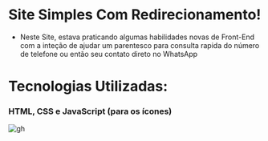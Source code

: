 # Site Simples Com Redirecionamento!

-  Neste Site, estava praticando algumas habilidades novas de Front-End com a inteção de ajudar um parentesco para consulta rapida do número de telefone ou então seu contato direto no WhatsApp 

# Tecnologias Utilizadas:

### HTML, CSS e JavaScript (para os ícones)
![gh](https://github.com/TFleeks/renata-adv/assets/172528140/ac133ac5-18bb-4440-b7f7-3de874521784)
